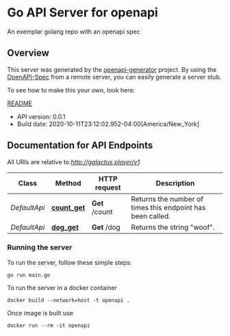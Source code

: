 # Go API Server for openapi

An exemplar golang repo with an openapi spec

## Overview
This server was generated by the [openapi-generator](https://openapi-generator.tech) project.
By using the [OpenAPI-Spec](https://github.com/OAI/OpenAPI-Specification) from a remote server, you can easily generate a server stub.

To see how to make this your own, look here:

[README](https://openapi-generator.tech)

- API version: 0.0.1
- Build date: 2020-10-11T23:12:02.952-04:00[America/New_York]

## Documentation for API Endpoints

 All URIs are relative to *http://galactus.player/v1*

Class | Method | HTTP request | Description
------------ | ------------- | ------------- | -------------
*DefaultApi* | [**count_get**](docs/DefaultApi.md#count_get) | **Get** /count | Returns the number of times this endpoint has been called.
*DefaultApi* | [**dog_get**](docs/DefaultApi.md#dog_get) | **Get** /dog | Returns the string \"woof\".

### Running the server
To run the server, follow these simple steps:

```
go run main.go
```

To run the server in a docker container
```
docker build --network=host -t openapi .
```

Once image is built use
```
docker run --rm -it openapi 
```



